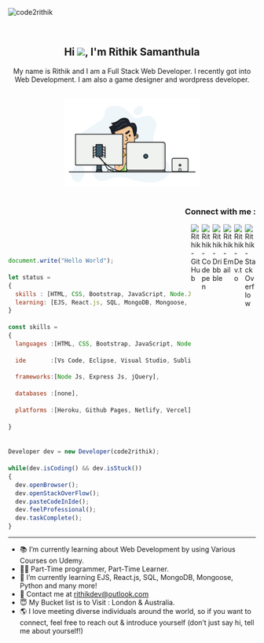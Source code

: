 <p align="left"> <img src="https://komarev.com/ghpvc/?username=code2rithik&color=brightgreen" alt="code2rithik" /> </p><br>
<h2 align="center">Hi <img src="https://emojis.slackmojis.com/emojis/images/1570211625/6611/wave-animated.gif?1570211625" width="30"/>, I'm Rithik Samanthula</h2>
<p align="center">My name is Rithik and I am a Full Stack Web Developer. I recently got into Web Development. I am also a game designer and wordpress developer.</p>

<p align="center">
<br><img src="https://github.com/Code2Rithik/Code2Rithik/blob/main/dev.gif" width="280px"><br><br>
</p>

<h3 align="right">Connect with me :</h3>

<a href="https://stackoverflow.com/users/15028773/rithik-samanthula" target="_blank">
  <img align="right" alt="Rithik - Stack Overflow" width="22px" src="https://upload.wikimedia.org/wikipedia/commons/thumb/e/ef/Stack_Overflow_icon.svg/768px-Stack_Overflow_icon.svg.png"/>
</a>
<a href="https://dev.to/Code2Rithik" target="_blank">
  <img align="right" alt="Rithik - Dev.to" width="22px" src="https://cdn3.iconfinder.com/data/icons/logos-and-brands-adobe/512/84_Dev-512.png"/>
</a>
<a href="mailto:rithikdev@outlook.com" target="_blank">
  <img align="right"  alt="Rithik - Email" src="https://i.pinimg.com/originals/8f/c3/7b/8fc37b74b608a622588fbaa361485f32.png" width="22px">
</a>
<a href="https://www.dribbble.com/code2rithik/" target="_blank">
  <img align="right" alt="Rithik - Dribbble" width="22px" src="https://freeiconshop.com/wp-content/uploads/edd/dribbble-flat.png"/>
</a>
<a href="https://codepen.io/code2rithik" target="_blank">
  <img align="right" alt="Rithik - Codepen" width="22px" src="https://img.icons8.com/windows/64/000000/codepen.png"/>
</a>
<a href="https://www.github.com/code2rithik/" target="_blank">
  <img align="right" alt="Rithik - GitHub" width="22px" src="https://image.flaticon.com/icons/png/512/25/25231.png"/>
</a>
<br/>
<br/>

```js

document.write("Hello World");

let status =
{
  skills : [HTML, CSS, Bootstrap, JavaScript, Node.JS, jQuery, CLI, Express.js, Git, GitHub],
  learning: [EJS, React.js, SQL, MongoDB, Mongoose, Python],
}

const skills =
{
  languages :[HTML, CSS, Bootstrap, JavaScript, Node.JS, jQuery, CLI, Express.js, Git, GitHub],

  ide       :[Vs Code, Eclipse, Visual Studio, Sublime, Atom],

  frameworks:[Node Js, Express Js, jQuery],

  databases :[none],

  platforms :[Heroku, Github Pages, Netlify, Vercel],

}


Developer dev = new Developer(code2rithik);

while(dev.isCoding() && dev.isStuck())
{
  dev.openBrowser();
  dev.openStackOverFlow();
  dev.pasteCodeInIde();
  dev.feelProfessional();
  dev.taskComplete();
}


```

---

- 📚 I’m currently learning about Web Development by using Various Courses on Udemy.
- 👨‍💻 Part-Time programmer, Part-Time Learner.
- 🌱 I’m currently learning EJS, React.js, SQL, MongoDB, Mongoose, Python and many more!
- 💬 Contact me at rithikdev@outlook.com
- 😇 My Bucket list is to Visit : London & Australia.
- 🌎 I love meeting diverse individuals around the world, so if you want to connect, feel free to reach out & introduce yourself (don’t just say hi, tell me about yourself!)

